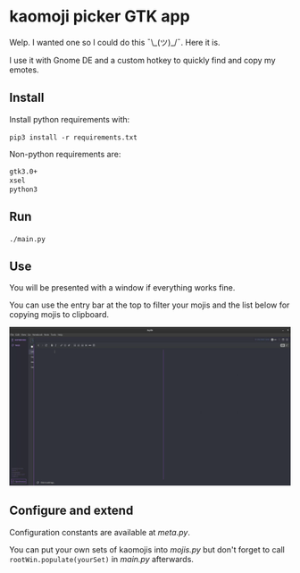 # kaomoji picker GTK app

Welp. I wanted one so I could do this ¯\\\_(ツ)\_/¯. Here it is.

I use it with Gnome DE and a custom hotkey to quickly find and copy my emotes.

## Install

Install python requirements with:

`pip3 install -r requirements.txt`

Non-python requirements are:

```
gtk3.0+
xsel
python3
```

## Run

`./main.py`

## Use

You will be presented with a window if everything works fine.

You can use the entry bar at the top to filter your mojis and the list below for copying mojis to clipboard.

![little demo of usage](./res/demo.gif)

## Configure and extend

Configuration constants are available at _meta.py_.

You can put your own sets of kaomojis into _mojis.py_ but don't forget to call `rootWin.populate(yourSet)` in _main.py_ afterwards.
